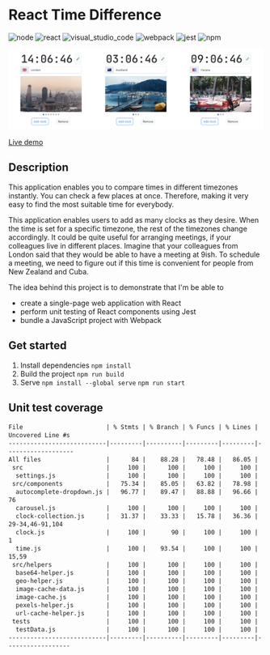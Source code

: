 # React Time Difference
![node](https://badges.aleen42.com/src/node.svg)
![react](https://badges.aleen42.com/src/react.svg)
![visual_studio_code](https://badges.aleen42.com/src/visual_studio_code.svg)
![webpack](https://badges.aleen42.com/src/webpack.svg)
![jest](https://badges.aleen42.com/src/jest_1.svg)
![npm](https://badges.aleen42.com/src/npm.svg)

![demo](cover.gif)

[Live demo](https://petukhov.cyou/react-time-difference/)
## Description
This application enables you to compare times in different timezones instantly. You can check a few places at once. Therefore, making it very easy to find the most suitable time for everybody.

This application enables users to add as many clocks as they desire. When the time is set for a specific timezone, the rest of the timezones change accordingly. It could be quite useful for arranging meetings, if your colleagues live in different places. Imagine that your colleagues from London said that they would be able to have a meeting at 9ish. To schedule a meeting, we need to figure out if this time is convenient for people from New Zealand and Cuba.

The idea behind this project is to demonstrate that I'm be able to
* create a single-page web application with React
* perform unit testing of React components using Jest
* bundle a JavaScript project with Webpack

## Get started
1. Install dependencies `npm install`
2. Build the project `npm run build`
3. Serve `npm install --global serve` `npm run start`

## Unit test coverage
```---------------------------|---------|----------|---------|---------|-------------------
File                       | % Stmts | % Branch | % Funcs | % Lines | Uncovered Line #s 
---------------------------|---------|----------|---------|---------|-------------------
All files                  |      84 |    88.28 |   78.48 |   86.05 |                   
 src                       |     100 |      100 |     100 |     100 |                   
  settings.js              |     100 |      100 |     100 |     100 |                   
 src/components            |   75.34 |    85.05 |   63.82 |   78.98 |                   
  autocomplete-dropdown.js |   96.77 |    89.47 |   88.88 |   96.66 | 76                
  carousel.js              |     100 |      100 |     100 |     100 |                   
  clock-collection.js      |   31.37 |    33.33 |   15.78 |   36.36 | 29-34,46-91,104   
  clock.js                 |     100 |       90 |     100 |     100 | 1
  time.js                  |     100 |    93.54 |     100 |     100 | 15,59
 src/helpers               |     100 |      100 |     100 |     100 | 
  base64-helper.js         |     100 |      100 |     100 |     100 | 
  geo-helper.js            |     100 |      100 |     100 |     100 | 
  image-cache-data.js      |     100 |      100 |     100 |     100 | 
  image-cache.js           |     100 |      100 |     100 |     100 | 
  pexels-helper.js         |     100 |      100 |     100 |     100 | 
  url-cache-helper.js      |     100 |      100 |     100 |     100 | 
 tests                     |     100 |      100 |     100 |     100 | 
  testData.js              |     100 |      100 |     100 |     100 | 
---------------------------|---------|----------|---------|---------|------------------
```